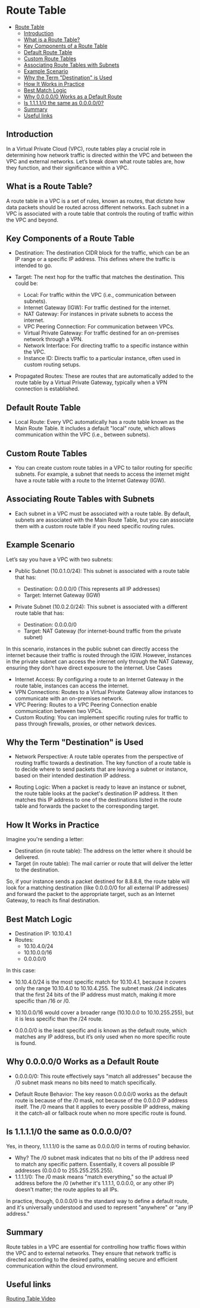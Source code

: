 # Route Table

- [Route Table](#route-table)
  - [Introduction](#introduction)
  - [What is a Route Table?](#what-is-a-route-table)
  - [Key Components of a Route Table](#key-components-of-a-route-table)
  - [Default Route Table](#default-route-table)
  - [Custom Route Tables](#custom-route-tables)
  - [Associating Route Tables with Subnets](#associating-route-tables-with-subnets)
  - [Example Scenario](#example-scenario)
  - [Why the Term "Destination" is Used](#why-the-term-destination-is-used)
  - [How It Works in Practice](#how-it-works-in-practice)
  - [Best Match Logic](#best-match-logic)
  - [Why 0.0.0.0/0 Works as a Default Route](#why-00000-works-as-a-default-route)
  - [Is 1.1.1.1/0 the same as 0.0.0.0/0?](#is-11110-the-same-as-00000)
  - [Summary](#summary)
  - [Useful links](#useful-links)

## Introduction

In a Virtual Private Cloud (VPC), route tables play a crucial role in determining how network traffic is directed within the VPC and between the VPC and external networks. Let’s break down what route tables are, how they function, and their significance within a VPC.

## What is a Route Table?

A route table in a VPC is a set of rules, known as routes, that dictate how data packets should be routed across different networks. Each subnet in a VPC is associated with a route table that controls the routing of traffic within the VPC and beyond.

## Key Components of a Route Table

- Destination: The destination CIDR block for the traffic, which can be an IP range or a specific IP address. This defines where the traffic is intended to go.

- Target: The next hop for the traffic that matches the destination. This could be:
  - Local: For traffic within the VPC (i.e., communication between subnets).
  - Internet Gateway (IGW): For traffic destined for the internet.
  - NAT Gateway: For instances in private subnets to access the internet.
  - VPC Peering Connection: For communication between VPCs.
  - Virtual Private Gateway: For traffic destined for an on-premises network through a VPN.
  - Network Interface: For directing traffic to a specific instance within the VPC.
  - Instance ID: Directs traffic to a particular instance, often used in custom routing setups.

- Propagated Routes: These are routes that are automatically added to the route table by a Virtual Private Gateway, typically when a VPN connection is established.

## Default Route Table

- Local Route: Every VPC automatically has a route table known as the Main Route Table. It includes a default "local" route, which allows communication within the VPC (i.e., between subnets).

## Custom Route Tables

- You can create custom route tables in a VPC to tailor routing for specific subnets. For example, a subnet that needs to access the internet might have a route table with a route to the Internet Gateway (IGW).

## Associating Route Tables with Subnets

- Each subnet in a VPC must be associated with a route table. By default, subnets are associated with the Main Route Table, but you can associate them with a custom route table if you need specific routing rules.

## Example Scenario

Let’s say you have a VPC with two subnets:

- Public Subnet (10.0.1.0/24): This subnet is associated with a route table that has:
  - Destination: 0.0.0.0/0 (This represents all IP addresses)
  - Target: Internet Gateway (IGW)

- Private Subnet (10.0.2.0/24): This subnet is associated with a different route table that has:
  - Destination: 0.0.0.0/0
  - Target: NAT Gateway (for internet-bound traffic from the private subnet)

In this scenario, instances in the public subnet can directly access the internet because their traffic is routed through the IGW. However, instances in the private subnet can access the internet only through the NAT Gateway, ensuring they don’t have direct exposure to the internet.
Use Cases

- Internet Access: By configuring a route to an Internet Gateway in the route table, instances can access the internet.
- VPN Connections: Routes to a Virtual Private Gateway allow instances to communicate with an on-premises network.
- VPC Peering: Routes to a VPC Peering Connection enable communication between two VPCs.
- Custom Routing: You can implement specific routing rules for traffic to pass through firewalls, proxies, or other network devices.

## Why the Term "Destination" is Used

- Network Perspective: A route table operates from the perspective of routing traffic towards a destination. The key function of a route table is to decide where to send packets that are leaving a subnet or instance, based on their intended destination IP address.

- Routing Logic: When a packet is ready to leave an instance or subnet, the route table looks at the packet's destination IP address. It then matches this IP address to one of the destinations listed in the route table and forwards the packet to the corresponding target.

## How It Works in Practice

Imagine you're sending a letter:

- Destination (in route table): The address on the letter where it should be delivered.
- Target (in route table): The mail carrier or route that will deliver the letter to the destination.

So, if your instance sends a packet destined for 8.8.8.8, the route table will look for a matching destination (like 0.0.0.0/0 for all external IP addresses) and forward the packet to the appropriate target, such as an Internet Gateway, to reach its final destination.

## Best Match Logic

- Destination IP: 10.10.4.1
- Routes:
  - 10.10.4.0/24
  - 10.10.0.0/16
  - 0.0.0.0/0

In this case:

- 10.10.4.0/24 is the most specific match for 10.10.4.1, because it covers only the range 10.10.4.0 to 10.10.4.255. The subnet mask /24 indicates that the first 24 bits of the IP address must match, making it more specific than /16 or /0.

- 10.10.0.0/16 would cover a broader range (10.10.0.0 to 10.10.255.255), but it is less specific than the /24 route.

- 0.0.0.0/0 is the least specific and is known as the default route, which matches any IP address, but it’s only used when no more specific route is found.

## Why 0.0.0.0/0 Works as a Default Route

- 0.0.0.0/0: This route effectively says "match all addresses" because the /0 subnet mask means no bits need to match specifically.

- Default Route Behavior: The key reason 0.0.0.0/0 works as the default route is because of the /0 mask, not because of the 0.0.0.0 IP address itself. The /0 means that it applies to every possible IP address, making it the catch-all or fallback route when no more specific route is found.

## Is 1.1.1.1/0 the same as 0.0.0.0/0?

Yes, in theory, 1.1.1.1/0 is the same as 0.0.0.0/0 in terms of routing behavior.

- Why? The /0 subnet mask indicates that no bits of the IP address need to match any specific pattern. Essentially, it covers all possible IP addresses (0.0.0.0 to 255.255.255.255).
- 1.1.1.1/0: The /0 mask means "match everything," so the actual IP address before the /0 (whether it's 1.1.1.1, 0.0.0.0, or any other IP) doesn't matter; the route applies to all IPs.

In practice, though, 0.0.0.0/0 is the standard way to define a default route, and it's universally understood and used to represent "anywhere" or "any IP address."

## Summary

Route tables in a VPC are essential for controlling how traffic flows within the VPC and to external networks. They ensure that network traffic is directed according to the desired paths, enabling secure and efficient communication within the cloud environment.

## Useful links

[Routing Table Video](https://www.youtube.com/watch?v=pbqc6IlFuVc)
